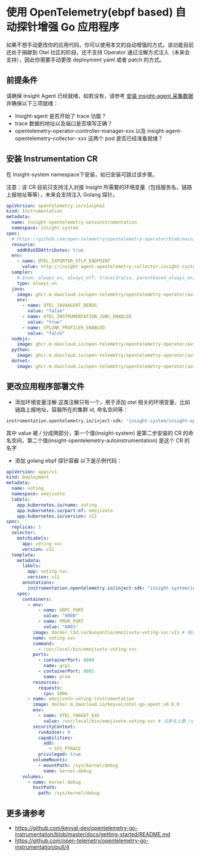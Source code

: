 # 使用 OpenTelemetry(ebpf based) 自动探针增强 Go 应用程序
如果不想手动更改你的应用代码，你可以使用本文的自动增强的方式。该功能目前还处于捐献到 Otel 社区的阶段，还不支持 Operator 通过注解方式注入（未来会支持），因此你需要手动更改 deployment yaml 或者 patch 的方式。

## 前提条件
请确保 Insight Agent 已经就绪，如若没有，请参考 [安装 insight-agent 采集数据](../installagent.md) 并确保以下三项就绪：

- Insight-agent 是否开始了 trace 功能？
- trace 数据的地址以及端口是否填写正确？
- opentelemetry-operator-controller-manager-xxx 以及 insight-agent-opentelemetry-collector- xxx 这两个 pod 是否已经准备就绪？

## 安装 Instrumentation CR
在 Insight-system namespace下安装，如已安装可跳过该步骤。

注意：该 CR 目前只支持注入对接 Insight 所需要的环境变量（包括服务名，链路上报地址等等），未来会支持注入 Golang 探针。

```yaml
apiVersion: opentelemetry.io/v1alpha1
kind: Instrumentation
metadata:
  name: insight-opentelemetry-autoinstrumentation
  namespace: insight-system
spec:
  # https://github.com/open-telemetry/opentelemetry-operator/blob/main/docs/api.md#instrumentationspecresource
  resource:
    addK8sUIDAttributes: true
  env:
    - name: OTEL_EXPORTER_OTLP_ENDPOINT
      value: http://insight-agent-opentelemetry-collector.insight-system.svc.cluster.local:4317
  sampler:
    # Enum: always_on, always_off, traceidratio, parentbased_always_on, parentbased_always_off, parentbased_traceidratio, jaeger_remote, xray
    type: always_on
  java:
    image: ghcr.m.daocloud.io/open-telemetry/opentelemetry-operator/autoinstrumentation-java:1.17.0
    env:
      - name: OTEL_JAVAAGENT_DEBUG
        value: "false"
      - name: OTEL_INSTRUMENTATION_JDBC_ENABLED
        value: "true"
      - name: SPLUNK_PROFILER_ENABLED
        value: "false"
  nodejs:
    image: ghcr.m.daocloud.io/open-telemetry/opentelemetry-operator/autoinstrumentation-nodejs:0.31.0
  python:
    image: ghcr.m.daocloud.io/open-telemetry/opentelemetry-operator/autoinstrumentation-python:0.34b0
  dotnet:
    image: ghcr.m.daocloud.io/open-telemetry/opentelemetry-operator/autoinstrumentation-dotnet:0.3.1-beta.1
```

## 更改应用程序部署文件
- 添加环境变量注解
这类注解只有一个，用于添加 otel 相关的环境变量，比如链路上报地址，容器所在的集群 id, 命名空间等：
```bash
instrumentation.opentelemetry.io/inject-sdk: "insight-system/insight-opentelemetry-autoinstrumentation"
```

其中 value 被 / 分成两部分，第一个值(insight-system) 是第二步安装的 CR 的命名空间，第二个值(insight-opentelemetry-autoinstrumentation) 是这个 CR 的名字
- 添加 golang ebpf 探针容器
以下是示例代码：
```yaml
apiVersion: apps/v1
kind: Deployment
metadata:
  name: voting
  namespace: emojivoto
  labels:
    app.kubernetes.io/name: voting
    app.kubernetes.io/part-of: emojivoto
    app.kubernetes.io/version: v11
spec:
  replicas: 1
  selector:
    matchLabels:
      app: voting-svc
      version: v11
  template:
    metadata:
      labels:
        app: voting-svc
        version: v11
      annotations:
        instrumentation.opentelemetry.io/inject-sdk: "insight-system/insight-opentelemetry-autoinstrumentation" # 👈
    spec:
      containers:
        - env:
            - name: GRPC_PORT
              value: "8080"
            - name: PROM_PORT
              value: "8801"
          image: docker.l5d.io/buoyantio/emojivoto-voting-svc:v11 # 假设这是你的 Golang 应用程序
          name: voting-svc
          command:
            - /usr/local/bin/emojivoto-voting-svc
          ports:
            - containerPort: 8080
              name: grpc
            - containerPort: 8801
              name: prom
          resources:
            requests:
              cpu: 100m
        - name: emojivoto-voting-instrumentation
          image: docker.m.daocloud.io/keyval/otel-go-agent:v0.6.0
          env:
            - name: OTEL_TARGET_EXE
              value: /usr/local/bin/emojivoto-voting-svc # 注意与上面 /usr/local/bin/emojivoto-voting-svc 保持一致
          securityContext:
            runAsUser: 0
            capabilities:
              add:
                - SYS_PTRACE
            privileged: true
          volumeMounts:
            - mountPath: /sys/kernel/debug
              name: kernel-debug
      volumes:
        - name: kernel-debug
          hostPath:
            path: /sys/kernel/debug
```

## 更多请参考
- https://github.com/keyval-dev/opentelemetry-go-instrumentation/blob/master/docs/getting-started/README.md
- https://github.com/open-telemetry/opentelemetry-go-instrumentation/pull/4
